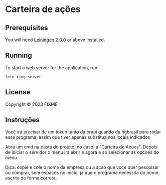 # Carteira de ações

## Prerequisites

You will need [Leiningen][] 2.0.0 or above installed.

[leiningen]: https://github.com/technomancy/leiningen

## Running

To start a web server for the application, run:

    lein ring server

## License

Copyright © 2023 FIXME

## Instruções

Você irá precisar de um token tanto da brapi quando da hgbrasil para rodar esse programa, assim que tiver apenas substitua nos locais indicados

Abra um cmd na pasta do projeto, no caso, a "Carteira de Acoes". Depois de iniciar o servidor o menu ira abrir e agora e so selecionar as opcoes do menu

Dica: copie e cole o nome da empresa ou a acao que voce quer pesquisar ou comprar, sem espacos no inicio, ja que o programa necessita do nome escrito de forma correta.
